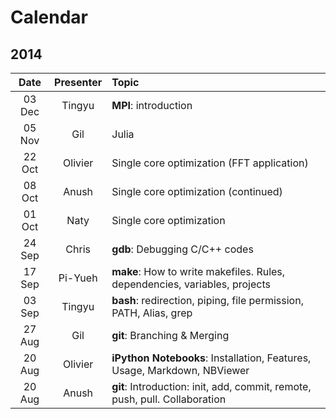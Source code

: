 # Calendar

## 2014
| Date | Presenter | Topic |
|:----:|:---------:|:------|
| 03 Dec | Tingyu  | **MPI**: introduction |
| 05 Nov | Gil     | Julia |
| 22 Oct | Olivier | Single core optimization (FFT application) |
| 08 Oct | Anush   | Single core optimization (continued) |
| 01 Oct | Naty    | Single core optimization |
| 24 Sep | Chris   | **gdb**: Debugging C/C++ codes |
| 17 Sep | Pi-Yueh | **make**: How to write makefiles. Rules, dependencies, variables, projects |
| 03 Sep | Tingyu  | **bash**: redirection, piping, file permission, PATH, Alias, grep |
| 27 Aug | Gil     | **git**: Branching & Merging |
| 20 Aug | Olivier | **iPython Notebooks**: Installation, Features, Usage, Markdown, NBViewer |
| 20 Aug | Anush   | **git**: Introduction: init, add, commit, remote, push, pull. Collaboration |
